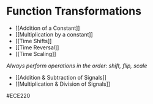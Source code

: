 # Function Transformations
- [[Addition of a Constant]]
- [[Multiplication by a constant]]
- [[Time Shifts]]
- [[Time Reversal]]
- [[Time Scaling]]

*Always perform operations in the order: shift, flip, scale*

- [[Addition & Subtraction of Signals]]
- [[Multiplication & Division of Signals]]

#ECE220